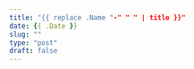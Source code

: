 ```yaml
---
title: "{{ replace .Name "-" " " | title }}"
date: {{ .Date }}
slug: ""
type: "post"
draft: false
---
```

